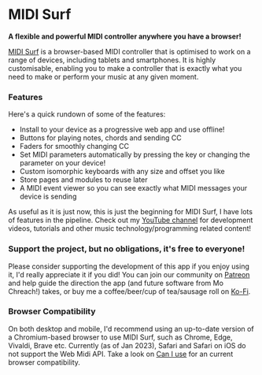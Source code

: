# MIDI Surf

**A flexible and powerful MIDI controller anywhere you have a browser!**

[MIDI Surf](https://midisurf.app) is a browser-based MIDI controller that is
optimised to work on a range of devices, including tablets and smartphones. It
is highly customisable, enabling you to make a controller that is exactly what
you need to make or perform your music at any given moment.

### Features

Here's a quick rundown of some of the features:

- Install to your device as a progressive web app and use offline!
- Buttons for playing notes, chords and sending CC
- Faders for smoothly changing CC
- Set MIDI parameters automatically by pressing the key or changing the
  parameter on your device!
- Custom isomorphic keyboards with any size and offset you like
- Store pages and modules to reuse later
- A MIDI event viewer so you can see exactly what MIDI messages your device is sending

As useful as it is just now, this is just the beginning for MIDI Surf, I have
lots of features in the pipeline. Check out my [YouTube
channel](https://www.youtube.com/@mochreach) for development videos, tutorials
and other music technology/programming related content!

### Support the project, but no obligations, it's free to everyone!

Please consider supporting the development of this app if you enjoy using it,
I'd really appreciate it if you did! You can join our community on
[Patreon](https://patreon.com/mochreach) and help guide the direction the app
(and future software from Mo Chreach!) takes, or buy me a coffee/beer/cup of
tea/sausage roll on [Ko-Fi](https://ko-fi.com/mochreach).

### Browser Compatibility

On both desktop and mobile, I'd recommend using an up-to-date version of a
Chromium-based browser to use MIDI Surf, such as Chrome, Edge, Vivaldi, Brave
etc. Currently (as of Jan 2023), Safari and Safari on iOS do not support the
Web Midi API. Take a look on [Can I use](https://caniuse.com/midi) for an
current browser compatibility.

